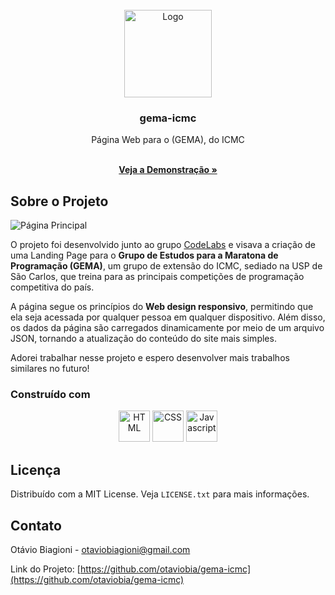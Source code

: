 <!-- PROJECT LOGO -->
<br/>
<div align="center">
  <a href="https://github.com/otaviobia/gema-icmc">
    <img src="https://th.bing.com/th/id/OIP.FIK0boKmnZIGzMh-VQ8PgwHaHa?rs=1&pid=ImgDetMain" alt="Logo" width="140" height="140">
  </a>
  
  <h3 align="center">gema-icmc</h3>

  <p align="center">
Página Web para o  (GEMA), do ICMC
  </p>
    <br/>
    <a href="https://otavio.fun/gema-icmc"><strong>Veja a Demonstração »</strong></a>
</div>

<!-- ABOUT THE PROJECT -->
## Sobre o Projeto

![Página Principal](https://i.imgur.com/9EXIbnc.png)

O projeto foi desenvolvido junto ao grupo [CodeLabs](https://codelab-icmc.netlify.app/) e visava a criação de uma Landing Page para o **Grupo de Estudos para a Maratona de Programação (GEMA)**, um grupo de extensão do ICMC, sediado na USP de São Carlos, que treina para as principais competições de programação competitiva do país.

A página segue os princípios do **Web design responsivo**, permitindo que ela seja acessada por qualquer pessoa em qualquer dispositivo. Além disso, os dados da página são carregados dinamicamente  por meio de um arquivo JSON, tornando a atualização do conteúdo do site mais simples.

Adorei trabalhar nesse projeto e espero desenvolver mais trabalhos similares no futuro!

### Construído com

<div align="center">
  <img src="https://cdn.jsdelivr.net/gh/devicons/devicon@latest/icons/html5/html5-original-wordmark.svg" alt="HTML" width="50" height="50"/>
  <img src="https://cdn.jsdelivr.net/gh/devicons/devicon@latest/icons/css3/css3-original-wordmark.svg" alt="CSS" width="50" height="50"/>
  <img src="https://cdn.jsdelivr.net/gh/devicons/devicon@latest/icons/javascript/javascript-original.svg" alt="Javascript" width="50" height="50"/>
</div>

<!-- LICENSE -->
## Licença

Distribuído com a MIT License. Veja `LICENSE.txt` para mais informações.

<!-- CONTACT -->
## Contato

Otávio Biagioni - otaviobiagioni@gmail.com

Link do Projeto: [https://github.com/otaviobia/gema-icmc](https://github.com/otaviobia/gema-icmc)
